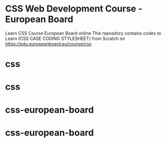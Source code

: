# CSS Web Development Course -  European Board
Learn CSS Course European Board online
This repository contains codes to Learn (CSS CASE CODING STYLESHEET) from Scratch on https://edu.europeanboard.eu/course/css
# css
# css
# css-european-board
# css-european-board
